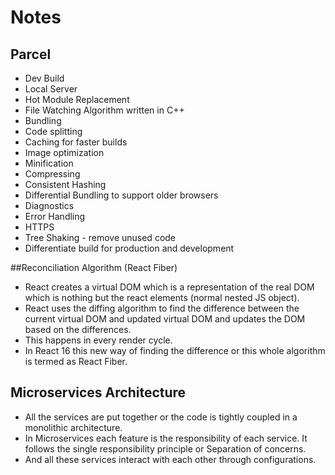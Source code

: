 # Notes

## Parcel
- Dev Build
- Local Server
- Hot Module Replacement
- File Watching Algorithm written in C++
- Bundling
- Code splitting
- Caching for faster builds
- Image optimization
- Minification
- Compressing
- Consistent Hashing
- Differential Bundling to support older browsers
- Diagnostics
- Error Handling
- HTTPS
- Tree Shaking - remove unused code 
- Differentiate build for production and development

##Reconciliation Algorithm (React Fiber)
- React creates a virtual DOM which is a representation of the real DOM which is nothing but the react elements (normal nested JS object).
- React uses the diffing algorithm to  find the difference between the current virtual DOM and updated virtual DOM and updates the DOM based on the differences.
- This happens in every render cycle.
- In React 16 this new way of finding the difference or this whole algorithm is termed as React Fiber.

##  Microservices Architecture
- All the services are put together or the code is tightly coupled in a monolithic architecture.
- In Microservices each feature is the responsibility of each service. It follows the single responsibility principle or Separation of concerns.
- And all these services interact with each other through configurations.